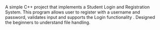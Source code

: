 A simple C++ project that implements a Student Login and Registration System. This program allows user to register with a username and password, validates input and supports the Login functionality . Designed the beginners to understand file handling. 